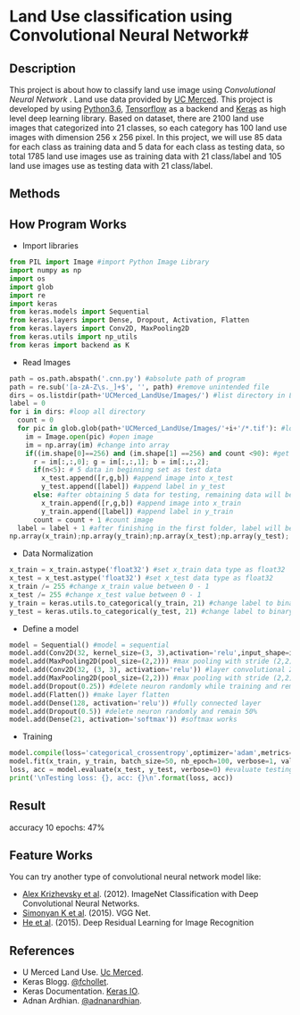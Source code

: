 # Land Use classification using Convolutional Neural Network#
## Description ##
This project is about how to classify land use image using *Convolutional Neural Network* . Land use data provided by [UC Merced](http://vision.ucmerced.edu/datasets/landuse.html). This project is developed by using [Python3.6](https://www.python.org/downloads/release/python-360/), [Tensorflow](http://tensorflow.org) as a backend and [Keras](http://keras.io/) as high level deep learning library.
Based on dataset, there are 2100 land use images that categorized into 21 classes, so each category has 100 land use images with dimension 256 x 256 pixel. In this project, we will use 85 data for each class as training data and 5 data for each class as testing data, so total 1785 land use images use as training data with 21 class/label and 105 land use images use as testing data with 21 class/label.

## Methods ##
## How Program Works ##
- Import libraries
```python
from PIL import Image #import Python Image Library
import numpy as np
import os
import glob
import re
import keras
from keras.models import Sequential
from keras.layers import Dense, Dropout, Activation, Flatten
from keras.layers import Conv2D, MaxPooling2D
from keras.utils import np_utils
from keras import backend as K
```
- Read Images
```python
path = os.path.abspath('.cnn.py') #absolute path of program
path = re.sub('[a-zA-Z\s._]+$', '', path) #remove unintended file
dirs = os.listdir(path+'UCMerced_LandUse/Images/') #list directory in Land Use Images folder
label = 0
for i in dirs: #loop all directory
  count = 0
  for pic in glob.glob(path+'UCMerced_LandUse/Images/'+i+'/*.tif'): #loop all picture in directory
    im = Image.open(pic) #open image
    im = np.array(im) #change into array
    if((im.shape[0]==256) and (im.shape[1] ==256) and count <90): #get only 90 data with image shape only 256x256
      r = im[:,:,0]; g = im[:,:,1]; b = im[:,:,2]; 
      if(n<5): # 5 data in beginning set as test data
        x_test.append([r,g,b]) #append image into x_test
        y_test.append([label]) #append label in y_test
      else: #after obtaining 5 data for testing, remaining data will be used as training
        x_train.append([r,g,b]) #append image into x_train
        y_train.append([label]) #append label in y_train
      count = count + 1 #count image
  label = label + 1 #after finishing in the first folder, label will be incremented 0,1..,20
np.array(x_train);np.array(y_train);np.array(x_test);np.array(y_test); #setting x_train,y_train,x_test,y_test as numpy array
```
- Data Normalization
```python
x_train = x_train.astype('float32') #set x_train data type as float32
x_test = x_test.astype('float32') #set x_test data type as float32
x_train /= 255 #change x_train value between 0 - 1
x_test /= 255 #change x_test value between 0 - 1
y_train = keras.utils.to_categorical(y_train, 21) #change label to binary / categorical: [1 0 0 0] = 0, [0 1 0 0] = 1, so on
y_test = keras.utils.to_categorical(y_test, 21) #change label to binary / categorical
```
- Define a model
```python
model = Sequential() #model = sequential 
model.add(Conv2D(32, kernel_size=(3, 3),activation='relu',input_shape=input_shape)) #layer convolutional 2D
model.add(MaxPooling2D(pool_size=(2,2))) #max pooling with stride (2,2)
model.add(Conv2D(32, (3, 3), activation='relu')) #layer convolutional 2D
model.add(MaxPooling2D(pool_size=(2,2))) #max pooling with stride (2,2)
model.add(Dropout(0.25)) #delete neuron randomly while training and remain 75%
model.add(Flatten()) #make layer flatten
model.add(Dense(128, activation='relu')) #fully connected layer
model.add(Dropout(0.5)) #delete neuron randomly and remain 50%
model.add(Dense(21, activation='softmax')) #softmax works
```
- Training
```python
model.compile(loss='categorical_crossentropy',optimizer='adam',metrics=['accuracy']) #setting loss function and optimizer
model.fit(x_train, y_train, batch_size=50, nb_epoch=100, verbose=1, validation_data=(x_test, y_test)) #training with epochs 100, batch size = 50
loss, acc = model.evaluate(x_test, y_test, verbose=0) #evaluate testing data and calculate loss and accuracy
print('\nTesting loss: {}, acc: {}\n'.format(loss, acc))
```
## Result ##
accuracy 10 epochs: 47%

## Feature Works ##
You can try another type of convolutional neural network model like:
- [Alex Krizhevsky et al](https://papers.nips.cc/paper/4824-imagenet-classification-with-deep-convolutional-neural-networks.pdf). (2012). ImageNet Classification with Deep Convolutional Neural Networks. 
- [Simonyan K et al](https://arxiv.org/pdf/1409.1556v6.pdf). (2015). VGG Net.
- [He et al](https://arxiv.org/pdf/1512.03385v1.pdf). (2015). Deep Residual Learning for Image Recognition

## References ##
- U Merced Land Use. [Uc Merced](http://vision.ucmerced.edu/datasets/landuse.html).
- Keras Blogg. [@fchollet](https://github.com/fchollet/keras/tree/master/examples).
- Keras Documentation. [Keras IO](http://keras.io).
- Adnan Ardhian. [@adnanardhian](https://github.com/adnanardhian).
